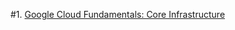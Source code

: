 #1. [Google Cloud Fundamentals: Core Infrastructure](https://www.coursera.org/account/accomplishments/verify/ZQEVNMEF5UWZ)
